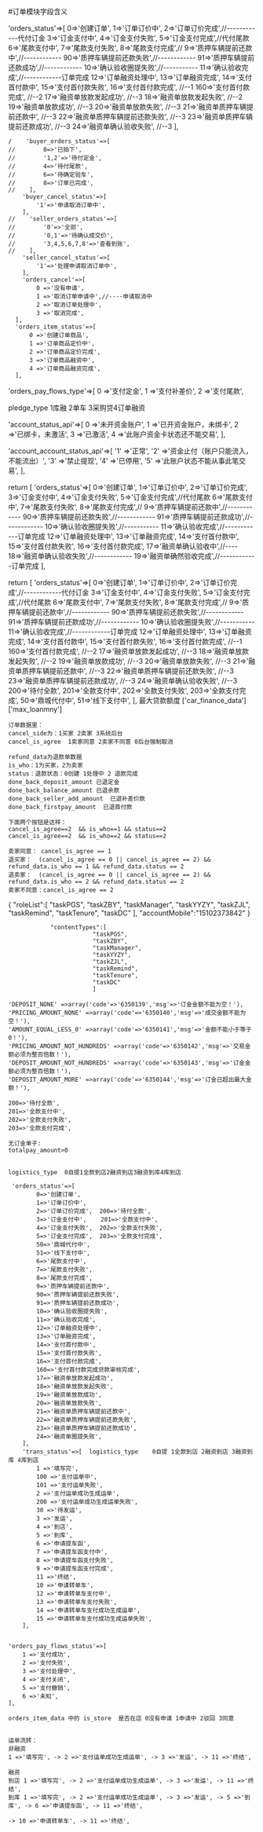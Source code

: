 #订单模块字段含义

'orders_status'=>[
        0=>'创建订单',
        1=>'订单订价中',
        2=>'订单订价完成',//------------代付订金
        3=>'订金支付中',
        4=>'订金支付失败',
        5=>'订金支付完成',//代付尾款
        6=>'尾款支付中',
        7=>'尾款支付失败',
        8=>'尾款支付完成',//
        9=>'质押车辆提前还款中',//------------
        90=>'质押车辆提前还款失败',//------------
        91=>'质押车辆提前还款成功',//------------
        10=>'确认验收圈提失败',//-----------
        11=>'确认验收完成',//------------订单完成
        12=>'订单融资处理中',
        13=>'订单融资完成',
        14=>'支付首付款中',
        15=>'支付首付款失败',
        16=>'支付首付款完成',            //--1
        160=>'支付首付款完成',           //--2
        17=>'融资单放款发起成功',        //--3
        18=>'融资单放款发起失败',        //--2
        19=>'融资单放款成功',            //--3
        20=>'融资单放款失败',            //--3
        21=>'融资单质押车辆提前还款中',    //--3
        22=>'融资单质押车辆提前还款失败',  //--3
        23=>'融资单质押车辆提前还款成功',  //--3
        24=>'融资单确认验收失败',         //--3
    ],



    /    'buyer_orders_status'=>[
    //        0=>'已拍下',
    //        '1,2'=>'待付定金',
    //        4=>'待付尾款',
    //        6=>'待确定验车',
    //        8=>'订单已完成',
    //    ],
        'buyer_cancel_status'=>[
            '1'=>'申请取消订单中',
        ],
    //    'seller_orders_status'=>[
    //        '0'=>'全部',
    //        '0,1'=>'待确认成交价',
    //        '3,4,5,6,7,8'=>'查看到账',
    //    ],
        'seller_cancel_status'=>[
            '1'=>'处理申请取消订单中',
        ],
        'orders_cancel'=>[
            0 =>'没有申请',
            1 =>'取消订单申请中',//----申请取消中
            2 =>'取消订单处理中',
            3 =>'取消完成',
      ],
      'orders_item_status'=>[
          0 =>'创建订单商品',
          1 =>'订单商品定价中',
          2 =>'订单商品定价完成',
          3 =>'订单商品融资中',
          4 =>'订单商品融资完成',
      ],

  'orders_pay_flows_type'=>[
      0 =>'支付定金',
      1 =>'支付补差价',
      2 =>'支付尾款',


pledge_type   1库融 2单车 3采购贷4订单融资

'account_status_api'=>[
      0 =>'未开资金账户',
      1 =>'已开资金账户，未绑卡',
      2 =>'已绑卡，未激活',
      3 =>'已激活',
      4 =>'此账户资金卡状态还不能交易',
  ],

'account_account_status_api'=>[
      '1' =>'正常',
      '2' =>'资金止付（账户只能流入，不能流出）',
      '3' =>'禁止提现',
      '4' =>'已停用',
      '5' =>'此账户状态不能从事此笔交易',
  ],


return [
     'orders_status'=>[
         0=>'创建订单',
         1=>'订单订价中',
         2=>'订单订价完成',
         3=>'订金支付中',
         4=>'订金支付失败',
         5=>'订金支付完成',//代付尾款
         6=>'尾款支付中',
         7=>'尾款支付失败',
         8=>'尾款支付完成',//
         9=>'质押车辆提前还款中',//------------
         90=>'质押车辆提前还款失败',//------------
         91=>'质押车辆提前还款成功',//------------
         10=>'确认验收圈提失败',//-----------
         11=>'确认验收完成',//------------订单完成
         12=>'订单融资处理中',
         13=>'订单融资完成',
         14=>'支付首付款中',
         15=>'支付首付款失败',
         16=>'支付首付款完成',
         17=>'融资单确认验收中',//----
         18=>'融资单确认验收失败',//------------
         19=>'融资单确然验收完成',//------------订单完成
     ],

return [
    'orders_status'=>[
        0=>'创建订单',
        1=>'订单订价中',
        2=>'订单订价完成',//------------代付订金
        3=>'订金支付中',
        4=>'订金支付失败',
        5=>'订金支付完成',//代付尾款
        6=>'尾款支付中',
        7=>'尾款支付失败',
        8=>'尾款支付完成',//
        9=>'质押车辆提前还款中',//------------
        90=>'质押车辆提前还款失败',//------------
        91=>'质押车辆提前还款成功',//------------
        10=>'确认验收圈提失败',//-----------
        11=>'确认验收完成',//------------订单完成
        12=>'订单融资处理中',
        13=>'订单融资完成',
        14=>'支付首付款中',
        15=>'支付首付款失败',
        16=>'支付首付款完成',            //--1
        160=>'支付首付款完成',           //--2
        17=>'融资单放款发起成功',        //--3
        18=>'融资单放款发起失败',        //--2
        19=>'融资单放款成功',            //--3
        20=>'融资单放款失败',            //--3
        21=>'融资单质押车辆提前还款中',    //--3
        22=>'融资单质押车辆提前还款失败',  //--3
        23=>'融资单质押车辆提前还款成功',  //--3
        24=>'融资单确认验收失败',         //--3
        200=>'待付全款',
        201=>'全款支付中',
        202=>'全款支付失败',
        203=>'全款支付完成',
        50=>'鼎城代付中',
        51=>'线下支付中',
    ],
最大贷款额度  ['car_finance_data']['max_loanmny']


    订单数据里：
    cancel_side为：1买家 2卖家 3系统后台
    cancel_is_agree  1卖家同意 2卖家不同意 0后台强制取消

    refund_data为退款单数据
    is_who：1为买家，2为卖家
    status：退款状态：0创建 1处理中 2 退款完成
    done_back_deposit_amount 已退定金
    done_back_balance_amount 已退余款
    done_back_seller_add_amount  已退补差价款
    done_back_firstpay_amount  已退首付款

    下面两个按钮是这样：
    cancel_is_agree==2  && is_who==1 && status==2
    cancel_is_agree==2  && is_who==2 && status==2

    卖家同意： cancel_is_agree == 1
    退买家：  (cancel_is_agree == 0 || cancel_is_agree == 2) && refund_data.is_who == 1 && refund_data.status == 2
    退卖家：  (cancel_is_agree == 0 || cancel_is_agree == 2) && refund_data.is_who == 2 && refund_data.status == 2
    卖家不同意：cancel_is_agree == 2

   {
       "roleList":[
           "taskPGS",
           "taskZBY",
           "taskManager",
           "taskYYZY",
           "taskZJL",
           "taskRemind",
           "taskTenure",
           "taskDC"
       ],
       "accountMobile":"15102373842"
   }

                "contentTypes":[
                            "taskPGS",
                            "taskZBY",
                            "taskManager",
                            "taskYYZY",
                            "taskZJL",
                            "taskRemind",
                            "taskTenure",
                            "taskDC"
                            ]

    'DEPOSIT_NONE' =>array('code'=>'6350139','msg'=>'订金金额不能为空！'),
    'PRICING_AMOUNT_NONE' =>array('code'=>'6350140','msg'=>'成交金额不能为空！'),
    'AMOUNT_EQUAL_LESS_0' =>array('code'=>'6350141','msg'=>'金额不能小于等于0！'),
    'PRICING_AMOUNT_NOT_HUNDREDS' =>array('code'=>'6350142','msg'=>'交易金额必须为整百倍数！'),
    'DEPOSIT_AMOUNT_NOT_HUNDREDS' =>array('code'=>'6350143','msg'=>'订金金额必须为整百倍数！'),
    'DEPOSIT_AMOUNT_MORE' =>array('code'=>'6350144','msg'=>'订金已超出最大金额！'),

    200=>'待付全款',
    201=>'全款支付中',
    202=>'全款支付失败',
    203=>'全款支付完成',

    无订金单子:
    totalpay_amount>0


    logistics_type  0自提1全款到店2融资到店3融资到库4库到店

     'orders_status'=>[
            0=>'创建订单',
            1=>'订单订价中',
            2=>'订单订价完成',  200=>'待付全款',
            3=>'订金支付中',    201=>'全款支付中',
            4=>'订金支付失败',  202=>'全款支付失败',
            5=>'订金支付完成',  203=>'全款支付完成',
            50=>'鼎城代付中',
            51=>'线下支付中',
            6=>'尾款支付中',
            7=>'尾款支付失败',
            8=>'尾款支付完成',
            9=>'质押车辆提前还款中',
            90=>'质押车辆提前还款失败',
            91=>'质押车辆提前还款成功',
            10=>'确认验收圈提失败',
            11=>'确认验收完成',
            12=>'订单融资处理中',
            13=>'订单融资完成',
            14=>'支付首付款中',
            15=>'支付首付款失败',
            16=>'支付首付款完成',
            160=>'支付首付款完成贷款审核完成',
            17=>'融资单放款发起成功',
            18=>'融资单放款发起失败',
            19=>'融资单放款成功',
            20=>'融资单放款失败',
            21=>'融资单质押车辆提前还款中',
            22=>'融资单质押车辆提前还款失败',
            23=>'融资单质押车辆提前还款成功',
            24=>'融资单圈提失败',
        ],
        'trans_status'=>[  logistics_type    0自提 1全款到店 2融资到店 3融资到库 4库到店
            1 =>'填写完',
            100 =>'支付运单中',
            101 =>'支付运单失败',
            2 =>'支付运单成功生成运单',
            200 =>'支付运单成功生成运单失败',
            30 =>'待发运',
            3 =>'发运',
            4 =>'到店',
            5 =>'到库',
            6 =>'申请提车函',
            7 =>'申请提车函支付中',
            8 =>'申请提车函支付失败',
            9 =>'申请提车函支付完成',
            11 =>'终结',
            10 =>'申请转单车',
            12 =>'申请转单车支付中',
            13 =>'申请转单车支付失败',
            14 =>'申请转单车支付成功生成运单',
            15 =>'申请转单车支付成功生成运单失败',
        ],


    'orders_pay_flows_status'=>[
        1 =>'支付成功',
        2 =>'支付失败',
        3 =>'支付处理中',
        4 =>'支付关闭',
        5 =>'支付撤销',
        6 =>'未知',
    ],

    orders_item_data 中的 is_store  是否在店 0没有申请 1申请中 2驳回 3同意


    运单流转：
    非融资
    1 =>'填写完', -> 2 =>'支付运单成功生成运单', -> 3 =>'发运', -> 11 =>'终结',

    融资
    到店 1 =>'填写完', -> 2 =>'支付运单成功生成运单', -> 3 =>'发运', -> 11 =>'终结',
    到库 1 =>'填写完', -> 2 =>'支付运单成功生成运单', -> 3 =>'发运', -> 5 =>'到库', -> 6 =>'申请提车函', -> 11 =>'终结',
                                                                               -> 10 =>'申请转单车', -> 11 =>'终结',